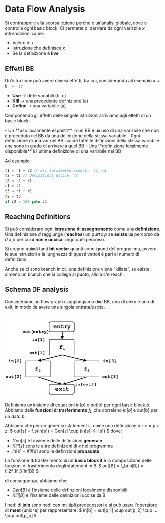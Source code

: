 # Data Flow Analysis

Si contrappone alla scorsa lezione perchè è un'analisi globale, dove si controlla ogni basic block.
Ci permette di derivare da ogni variabile _x_ informazioni come:
- Valore di _x_
- Istruzione che definisce _x_
- Se la definizione è **live**

## Effetti BB

Un'istruzione può avere diversi effetti, tra cui, considerando ad esempio ```a = b  +  c```:
- **Use** $\longrightarrow$ delle variabili (b, c)
- **Kill** $\longrightarrow$ una precedente definizione (a)
- **Define** $\longrightarrow$ una variabile (a)

Componendo gli effetti delle singole istruzioni arriviamo agli effetti di un basic block:
<div id="definizionieffetti"></div>
- Un **uso localmente esposto** in un BB è un uso di una variabile che non è preceduto nel BB da una definizione della stessa variabile
- Ogni definizione di una var nel BB uccide tutte le definizioni della stessa variabile che sono in grado di arrivare a quel BB
- Una **definizione localmente disponibile** è l'ultima definizione di una variabile nel BB


Ad esempio: 
```c
t1 = r1 + r2 // Usi localmente esposti: r1, r2
r2 = t1 // Definizioni uccise: r2
t2 = r2 + r1 
r1 = t2
t3 = r1 * r1
r2 = t3
if r2 > 100 goto L1
```

## Reaching Definitions

Si può considerare ogni **istruzione di assegnamento** come una **definizione**. Una definizione _d_ raggiunge (**reaches**) un punto _p_ se **esiste** un percorso da _d_ a _p_ per cui _d_ **non è uccisa** lungo quel percorso.

Si creano quindi tanti **bit vector** quanti sono i punti del programma, ovvero le sue istruzioni e la lunghezza di questi vettori è pari al numero di definizioni.

Anche se ci sono branch in cui una definizione viene "killata", se esiste almeno un branch che la collega al punto, allora c'è reach.

## Schema DF analysis

Consideriamo un flow graph e aggiungiamo due BB, uno di entry e uno di exit, in modo da avere una singola entrata/uscita.

<img src="./imgs/flowgraphdf.PNG" alt="anatomia compilatore" />

Definiamo un insieme di equazioni $in[b]$ e $out[b]$ per ogni basic block _b_. Abbiamo delle **funzioni di trasferimento** $f_b$ che correlano $in[b]$ e out[b] per un dato _b_. 

Abbiamo che per un generico statement _s_, come una definizione $d: x = y + z$:
$
    out[s] = f_s(in[s]) = Gen[s] \cup (in[s]-Kill[s])
$
dove:
- $Gen[s]$ è l'insieme delle definizioni **generate** 
- $Kill[s]$ sono le altre definizioni di _x_ nel programma
- $in[s] - Kill[s]$ sono le definizioni **propagate**

La funzione di trasferimento di un **basic block B** è la composizione delle funzioni di trasferimento degli statement in B.
$
    out[B] = f_b(in[B]) = f_2f_1f_0(in[B])
$

di conseguenza, abbiamo che:
- $Gen[B]$ è l'insieme delle <a href="#definizionieffetti">definzioni localmente disponibili</a>  
- $Kill[B]$ è l'insieme delle definizioni uccise da B

I nodi di **join** sono nodi con multipli predecessori e si può usare l'operatore di **meet** (unione) per rappresentare:
$
    in[b] = out[p_1] \cup out[p_2] \cup ... \cup out[p_n]
$